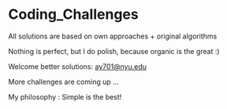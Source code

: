 # Coding_Challenges

All solutions are based on own approaches + original algorithms

Nothing is perfect, but I do polish, because organic is the great :)

Welcome better solutions: ay701@nyu.edu

More challenges are coming up ...

My philosophy : Simple is the best!
